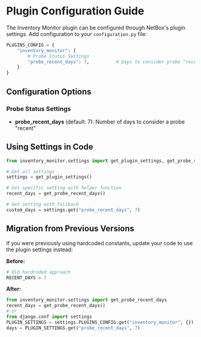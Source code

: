 # Plugin Configuration Guide

The Inventory Monitor plugin can be configured through NetBox's plugin settings. Add configuration to your `configuration.py` file:

```python
PLUGINS_CONFIG = {
    "inventory_monitor": {
        # Probe Status Settings
        "probe_recent_days": 7,          # Days to consider probe "recent"
    }
}
```

## Configuration Options

### Probe Status Settings

- **probe_recent_days** (default: 7): Number of days to consider a probe "recent"

## Using Settings in Code

```python
from inventory_monitor.settings import get_plugin_settings, get_probe_recent_days

# Get all settings
settings = get_plugin_settings()

# Get specific setting with helper function
recent_days = get_probe_recent_days()

# Get setting with fallback
custom_days = settings.get("probe_recent_days", 7)
```

## Migration from Previous Versions

If you were previously using hardcoded constants, update your code to use the plugin settings instead:

**Before:**
```python
# Old hardcoded approach
RECENT_DAYS = 7
```

**After:**
```python
from inventory_monitor.settings import get_probe_recent_days
recent_days = get_probe_recent_days()
# or
from django.conf import settings
PLUGIN_SETTINGS = settings.PLUGINS_CONFIG.get("inventory_monitor", {})
days = PLUGIN_SETTINGS.get("probe_recent_days", 7)
```
